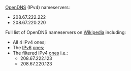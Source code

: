 [OpenDNS](https://www.opendns.com/home-internet-security/) (IPv4) nameservers:
* 208.67.222.222
* 208.67.220.220

Full list of OpenDNS nameservers on [Wikipedia](https://en.wikipedia.org/wiki/OpenDNS#Name_Server_IP_Addresses) including:
* All 4 IPv4 ones;
* The [IPv6](https://github.com/falling-sky/source/wiki) [ones](https://www.opendns.com/about/innovations/ipv6/); 
* The filtered IPv4 [ones](https://www.opendns.com/setupguide/?url=familyshield) i.e.:
  * 208.67.222.123
  * 208.67.220.123
